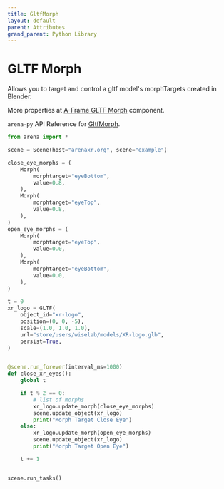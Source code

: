 ```yaml
---
title: GltfMorph
layout: default
parent: Attributes
grand_parent: Python Library
---
```


# GLTF Morph

Allows you to target and control a gltf model's morphTargets created in Blender.

More properties at <a href='https://github.com/elbobo/aframe-gltf-morph-component'>A-Frame GLTF Morph</a> component.

`arena-py` API Reference for [GltfMorph](/content/python-api/attributes/gltf_morph).

```python
from arena import *

scene = Scene(host="arenaxr.org", scene="example")

close_eye_morphs = (
    Morph(
        morphtarget="eyeBottom",
        value=0.8,
    ),
    Morph(
        morphtarget="eyeTop",
        value=0.8,
    ),
)
open_eye_morphs = (
    Morph(
        morphtarget="eyeTop",
        value=0.0,
    ),
    Morph(
        morphtarget="eyeBottom",
        value=0.0,
    ),
)

t = 0
xr_logo = GLTF(
    object_id="xr-logo",
    position=(0, 0, -5),
    scale=(1.0, 1.0, 1.0),
    url="store/users/wiselab/models/XR-logo.glb",
    persist=True,
)


@scene.run_forever(interval_ms=1000)
def close_xr_eyes():
    global t

    if t % 2 == 0:
        # list of morphs
        xr_logo.update_morph(close_eye_morphs)
        scene.update_object(xr_logo)
        print("Morph Target Close Eye")
    else:
        xr_logo.update_morph(open_eye_morphs)
        scene.update_object(xr_logo)
        print("Morph Target Open Eye")

    t += 1


scene.run_tasks()
```
